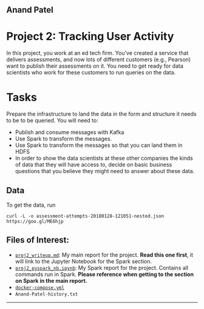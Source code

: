 ## Anand Patel
# Project 2: Tracking User Activity

In this project, you work at an ed tech firm. You've created a service that
delivers assessments, and now lots of different customers (e.g., Pearson) want
to publish their assessments on it. You need to get ready for data scientists
who work for these customers to run queries on the data. 

# Tasks

Prepare the infrastructure to land the data in the form and structure it needs
to be to be queried.  You will need to:

- Publish and consume messages with Kafka
- Use Spark to transform the messages. 
- Use Spark to transform the messages so that you can land them in HDFS
- In order to show the data scientists at these other companies the kinds of data
that they will have access to, decide on basic business questions that
you believe they might need to answer about these data.



## Data

To get the data, run 
```
curl -L -o assessment-attempts-20180128-121051-nested.json https://goo.gl/ME6hjp
```



## Files of Interest:

- [`proj2_writeup.md`](proj2_writeup.md): My main report for the project. **Read this one first**, it will link to the Jupyter Notebook for the Spark section.
- [`proj2_pyspark_nb.ipynb`](proj2_pyspark_nb.ipynb): My Spark report for the project. Contains all commands run in Spark. **Please reference when getting to the section on Spark in the main report.** 
- [`docker-compose.yml`](docker-compose.yml)
- `Anand-Patel-history.txt`

---
  
